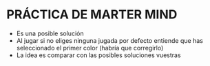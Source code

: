 # PRÁCTICA DE MARTER MIND
* Es una posible solución
* Al jugar si no eliges ninguna jugada por defecto entiende que has seleccionado el primer color (habría que corregirlo)
* La idea es comparar con las posibles soluciones vuestras
